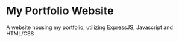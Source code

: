 # My Portfolio Website

A website housing my portfolio, utilizing ExpressJS, Javascript and HTML/CSS
